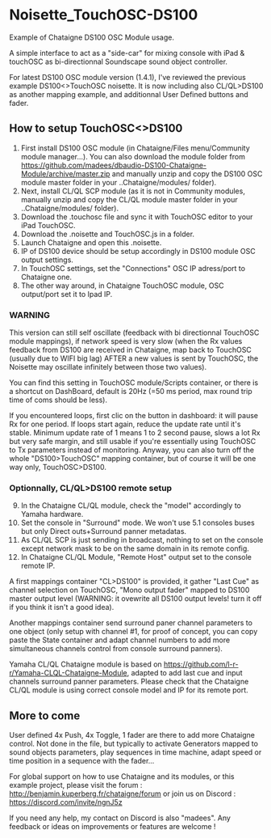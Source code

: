 # Noisette_TouchOSC-DS100
Example of Chataigne DS100 OSC Module usage.

A simple interface to act as a "side-car" for mixing console with iPad & touchOSC as bi-directionnal Soundscape sound object controller.

For latest DS100 OSC module version (1.4.1), I've reviewed the previous example DS100<>TouchOSC noisette.
It is now including also CL/QL>DS100 as another mapping example, and additionnal User Defined buttons and fader.

## How to setup TouchOSC<>DS100
1. First install DS100 OSC module (in Chataigne/Files menu/Community module manager...). You can also download the module folder from https://github.com/madees/dbaudio-DS100-Chataigne-Module/archive/master.zip and manually unzip and copy the DS100 OSC module master folder in your ..Chataigne/modules/ folder).
2. Next, install CL/QL SCP module (as it is not in Community modules, manually unzip and copy the CL/QL module master folder in your ..Chataigne/modules/ folder).
3. Download the .touchosc file and sync it with TouchOSC editor to your iPad TouchOSC.
4. Download the .noisette and TouchOSC.js in a folder.
5. Launch Chataigne and open this .noisette.
6. IP of DS100 device should be setup accordingly in DS100 module OSC output settings.
7. In TouchOSC settings, set the "Connections" OSC IP adress/port to Chataigne one.
8. The other way around, in Chataigne TouchOSC module, OSC output/port set it to Ipad IP.

### WARNING
This version can still self oscillate (feedback with bi directionnal TouchOSC module mappings), if network speed is very slow (when the Rx values feedback from DS100 are received in Chataigne, map back to TouchOSC (usually due to WIFI big lag) AFTER a new values is sent by TouchOSC, the Noisette may oscillate infinitely between those two values).

You can find this setting in TouchOSC module/Scripts container, or there is a shortcut on DashBoard, default is 20Hz (=50 ms period, max round trip time of coms should be less).

If you encountered loops, first clic on the button in dashboard: it will pause Rx for one period. If loops start again, reduce the update rate until it's stable. 
Minimum update rate of 1 means 1 to 2 second pause, slows a lot Rx but very safe margin, and still usable if you're essentially using TouchOSC to Tx parameters instead of monitoring. Anyway, you can also turn off the whole "DS100>TouchOSC" mapping container, but of course it will be one way only, TouchOSC>DS100.

### Optionnally, CL/QL>DS100 remote setup
9. In the Chataigne CL/QL module, check the "model" accordingly to Yamaha hardware.
10. Set the console in "Surround" mode. We won't use 5.1 consoles buses but only Direct outs+Surround panner metadatas.
11. As CL/QL SCP is just sending in broadcast, nothing to set on the console except network mask to be on the same domain in its remote config.
12. In Chataigne CL/QL Module, "Remote Host" output set to the console remote IP.

A first mappings container "CL>DS100" is provided, it gather "Last Cue" as channel selection on TouchOSC, "Mono output fader" mapped to DS100 master output level (WARNING: it ovewrite all DS100 output levels! turn it off if you think it isn't a good idea).

Another mappings container send surround paner channel parameters to one object (only setup with channel #1, for proof of concept, you can copy paste the State container and adapt channel numbers to add more simultaneous channels control from console surround panners).

Yamaha CL/QL Chataigne module is based on https://github.com/l-r-r/Yamaha-CLQL-Chataigne-Module, adapted to add last cue and input channels surround panner parameters.
Please check that the Chataigne CL/QL module is using correct console model and IP for its remote port.

## More to come
User defined 4x Push, 4x Toggle, 1 fader are there to add more Chataigne control. Not done in the file, but typically to activate Generators mapped to sound objects parameters, play sequences in time machine, adapt speed or time position in a sequence with the fader...

For global support on how to use Chataigne and its modules, or this example project, please visit the forum : http://benjamin.kuperberg.fr/chataigne/forum or join us on Discord : https://discord.com/invite/ngnJ5z 

If you need any help, my contact on Discord is also "madees". Any feedback or ideas on improvements or features are welcome !
